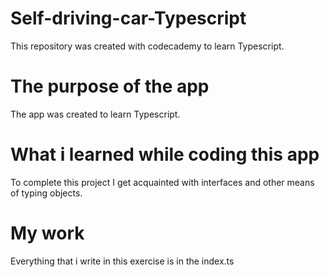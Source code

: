 # Self-driving-car-Typescript
  This repository was created with codecademy to learn Typescript.
# The purpose of the app
 The app was created to learn Typescript.
# What i learned while coding this app
  To complete this project I get acquainted with interfaces and other means of typing objects.

# My work

Everything that i write in this exercise is in the index.ts

